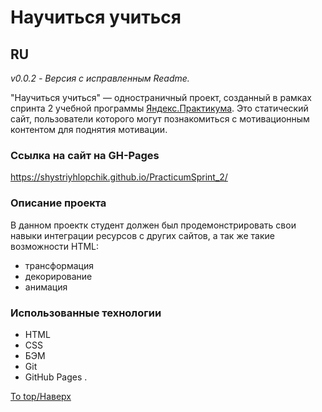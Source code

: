 # Научиться учиться
## RU

_v0.0.2 - Версия с исправленным Readme._

"Научиться учиться" &mdash; одностраничный проект, созданный в рамках спринта 2 учебной программы [Яндекс.Практикума](https://praktikum.yandex.ru/profile/web-developer/).
Это статический сайт, пользователи которого могут познакомиться с мотивационным контентом для поднятия мотивации.

### Ссылка на сайт на GH-Pages
https://shystriyhlopchik.github.io/PracticumSprint_2/

### Описание проекта
В данном проектк студент должен был продемонстрировать свои навыки интеграции ресурсов с других сайтов, а так же такие возможности HTML:
+ трансформация
+ декорирование
+ анимация

### Использованные технологии
+ HTML
+ CSS
+ БЭМ
+ Git
+ GitHub Pages
.

[To top/Наверх](#Научиться_учиться)